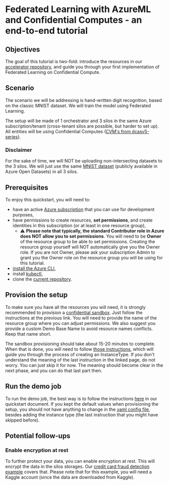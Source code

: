 # Federated Learning with AzureML and Confidential Computes - an end-to-end tutorial

## Objectives
The goal of this tutorial is two-fold: introduce the resources in our [accelerator repository](https://github.com/Azure-Samples/azure-ml-federated-learning/tree/main), and guide you through your first implementation of Federated Learning on Confidential Compute.

## Scenario
The scenario we will be addressing is hand-written digit recognition, based on the classic MNIST dataset. We will train the model using Federated Learning.

The setup will be made of 1 orchestrator and 3 silos in the same Azure subscription/tenant (cross-tenant silos are possible, but harder to set up). All entities will be using Confidential Computes ([CVM's from dcasv5-series](https://learn.microsoft.com/en-us/azure/virtual-machines/dcasv5-dcadsv5-series)).

### Disclaimer
For the sake of time, we will NOT be uploading non-intersecting datasets to the 3 silos. We will just use the same [MNIST dataset](https://learn.microsoft.com/en-us/azure/open-datasets/dataset-mnist?tabs=azureml-opendatasets) (publicly available in Azure Open Datasets) in all 3 silos.

## Prerequisites
To enjoy this quickstart, you will need to:

* have an active [Azure subscription](https://azure.microsoft.com) that you can use for development purposes,
* have permissions to create resources, **set permissions**, and create identities in this subscription (or at least in one resource group),
  - :warning: **Please note that typically, the standard Contributor role in Azure does NOT allow you to set permissions**. You will need to be **Owner** of the resource group to be able to set permissions. Creating the resource group yourself will NOT automatically give you the Owner role. If you are not Owner, please ask your subscription Admin to grant you the Owner role on the resource group you will be using for this tutorial.
* [install the Azure CLI](https://learn.microsoft.com/en-us/cli/azure/install-azure-cli),
* install [kubectl](https://kubernetes.io/docs/tasks/tools/install-kubectl/),
* clone the [current repository](https://github.com/Azure-Samples/azure-ml-federated-learning).


## Provision the setup
To make sure you have all the resources you will need, it is strongly recommended to provision a [confidential sandbox](https://github.com/Azure-Samples/azure-ml-federated-learning/blob/main/docs/provisioning/sandboxes.md#confidential-sandboxes). Just follow the instructions at the previous link. You will need to provide the name of the resource group where you can adjust permissions. We also suggest you provide a custom Demo Base Name to avoid resource names conflicts. Keep that name short. 

The sandbox provisioning should take about 15-20 minutes to complete. When that is done, you will need to follow [those instructions](https://github.com/Azure-Samples/azure-ml-federated-learning/blob/main/docs/provisioning/silo_open_aks_with_cc.md#create-instancetype), which will guide you through the process of creating an InstanceType. If you don't understand the meaning of the last instruction in the linked page, do not worry. You can just skip it for now. The meaning should become clear in the next phase, and you can do that last part then.

## Run the demo job
To run the demo job, the best way is to follow the instructions [here](https://github.com/Azure-Samples/azure-ml-federated-learning/blob/main/docs/quickstart.md#launch-the-demo-experiment) in our quickstart document. If you kept the default values when provisioning the setup, you should not have anything to change in the [yaml config file](https://github.com/Azure-Samples/azure-ml-federated-learning/blob/main/examples/pipelines/fl_cross_silo_literal/config.yaml), besides adding the instance type (the last instruction that you might have skipped before).

## Potential follow-ups

### Enable encryption at rest
To further protect your data, you can enable encryption at rest. This will encrypt the data in the silos storages. Our [credit card fraud detection example](https://github.com/Azure-Samples/azure-ml-federated-learning/blob/main/docs/real-world-examples/ccfraud-horizontal.md) covers that. Please note that for this example, you will need a Kaggle account (since the data are downloaded from Kaggle).
